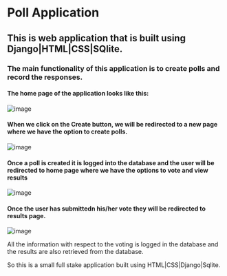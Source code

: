 # Poll Application

## This is web application that is built using Django|HTML|CSS|SQlite.

### The main functionality of this application is to create polls and record the responses.

#### The home page of the application looks like this:
![image](https://github.com/Shanmukh459/Poll_Web_application/assets/52078988/5182dec0-4037-4716-83dd-94598d05febe)

#### When we click on the Create button, we will be redirected to a new page where we have the option to create polls.
![image](https://github.com/Shanmukh459/Poll_Web_application/assets/52078988/7dce8867-d0c8-4cf3-96f2-9d58702eb908)

#### Once a poll is created it is logged into the database and the user will be redirected to home page where we have the options to vote and view results
![image](https://github.com/Shanmukh459/Poll_Web_application/assets/52078988/43ae221e-4528-4cdb-9661-2b8a6a0f4750)

#### Once the user has submittedn his/her vote they will be redirected to results page.
![image](https://github.com/Shanmukh459/Poll_Web_application/assets/52078988/cf8e1475-bef0-49cb-8210-652de6067b07)

All the information with respect to the voting is logged in the database and the results are also retrieved from the database.

So this is a small full stake application built using HTML|CSS|Django|Sqlite.
